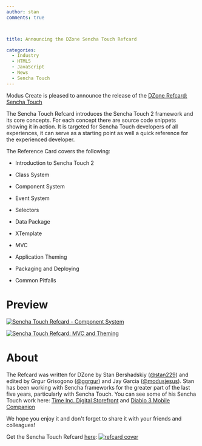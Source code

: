 ```yaml
---
author: stan
comments: true



title: Announcing the DZone Sencha Touch Refcard

categories:
  - Industry
  - HTML5
  - JavaScript
  - News
  - Sencha Touch
---
```


Modus Create is pleased to announce the release of the [DZone Refcard: Sencha Touch](http://refcardz.dzone.com/refcardz/sencha-touch)





The Sencha Touch Refcard introduces the Sencha Touch 2 framework and its core concepts. For each concept there are source code snippets showing it in action. It is targeted for Sencha Touch developers of all experiences, it can serve as a starting point as well a quick reference for the experienced developer.





The Reference Card covers the following:







  * Introduction to Sencha Touch 2


  * Class System 


  * Component System 


  * Event System 


  * Selectors 


  * Data Package


  * XTemplate 


  * MVC 


  * Application Theming 


  * Packaging and Deploying 


  * Common Pitfalls





# Preview





[![Sencha Touch Refcard - Component System](http://moduscreate.com/wp-content/uploads/2013/04/rc179-010d-Sencha-Touch-1-3.jpg)](http://moduscreate.com/wp-content/uploads/2013/04/rc179-010d-Sencha-Touch-1-3.jpg)





[![Sencha Touch Refcard: MVC and Theming](http://moduscreate.com/wp-content/uploads/2013/04/rc179-010d-Sencha-Touch-1-6.jpg)](http://moduscreate.com/wp-content/uploads/2013/04/rc179-010d-Sencha-Touch-1-6.jpg)





# About





The Refcard was written for DZone by Stan Bershadskiy ([@stan229](http://www.twitter.com/stan229)) and edited by Grgur Grisogono ([@ggrgur](http://www.twitter.com/ggrgur)) and Jay Garcia ([@modusjesus](http://www.twitter.com/modusjesus)). Stan has been working with Sencha frameworks for the greater part of the last five years, particularly with Sencha Touch. You can see some of his Sencha Touch work here: [Time Inc. Digital Storefront](http://moduscreate.com/work/sports-illustrated/) and [Diablo 3 Mobile Companion](http://moduscreate.com/work/diablo-3-mobile-companion-ios/)





We hope you enjoy it and don't forget to share it with your friends and colleagues!





Get the Sencha Touch Refcard [here](http://refcardz.dzone.com/refcardz/sencha-touch): [![refcard cover](http://moduscreate.com/wp-content/uploads/2013/04/refcard-cover.png)](http://refcardz.dzone.com/refcardz/sencha-touch)



